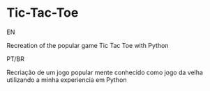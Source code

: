 # Tic-Tac-Toe

EN

Recreation of the popular game Tic Tac Toe with Python  

PT/BR 

Recriação de um jogo popular mente conhecido como jogo da velha utilizando a minha experiencia em Python


